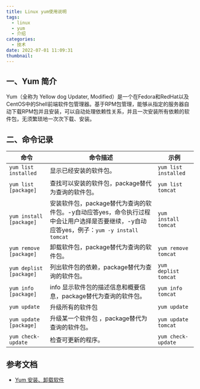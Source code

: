 ```yaml
---
title: Linux yum使用说明
tags:
  - linux
  - yum
  - 介绍
categories:
  - 技术
date: 2022-07-01 11:09:31
thumbnail:
---
```

## 一、Yum 简介

Yum（全称为 Yellow dog Updater, Modified）是一个在Fedora和RedHat以及CentOS中的Shell前端软件包管理器。基于RPM包管理，能够从指定的服务器自动下载RPM包并且安装，可以自动处理依赖性关系，并且一次安装所有依赖的软件包，无须繁琐地一次次下载、安装。

## 二、命令记录

| 命令                    | 命令描述                                                     | 示例                 |
| ----------------------- | ------------------------------------------------------------ | -------------------- |
| `yum list installed`    | 显示已经安装的软件包。                                       | `yum list installed` |
| `yum list [package]`    | 查找可以安装的软件包，package替代为查询的软件包。            | `yum list tomcat`    |
| `yum install [package]` | 安装软件包，package替代为查询的软件包。-y自动应答yes，命令执行过程中会让用户选择是否要继续，-y自动应答yes，例子：`yum -y install tomcat` | `yum install tomcat` |
| `yum remove [package]`  | 卸载软件包，package替代为查询的软件包。                      | `yum remove tomcat`  |
| `yum deplist [package]` | 列出软件包的依赖，package替代为查询的软件包。                | `yum deplist tomcat` |
| `yum info [package]`    | info 显示软件包的描述信息和概要信息，package替代为查询的软件包。 | `yum info tomcat`    |
| `yum update`            | 升级所有的软件包                                             | `yum update`         |
| `yum update [package]`  | 升级某一个软件包 ，package替代为查询的软件包。               | `yum update tomcat`  |
| `yum check-update`      | 检查可更新的程序。                                           | `yum check-update`   |



## 参考文档

- [Yum 安装、卸载软件](https://blog.csdn.net/weixin_43025071/article/details/108464547)

